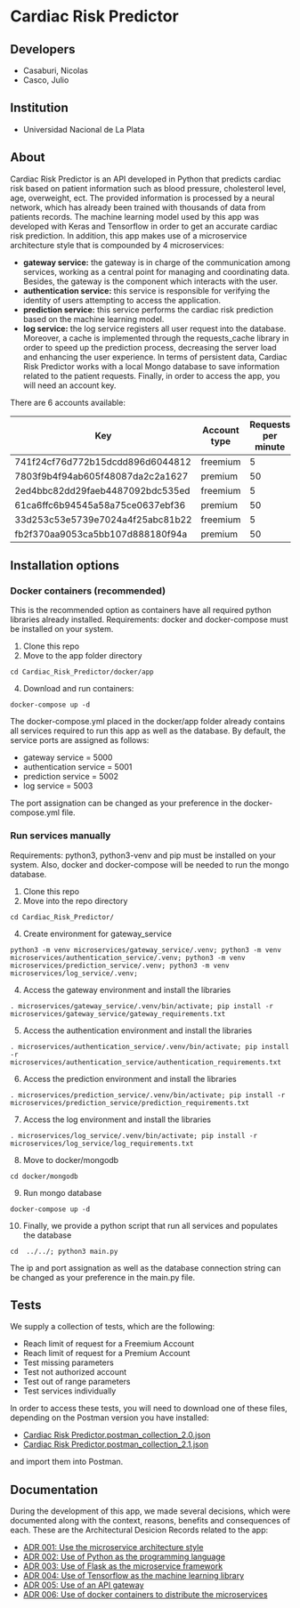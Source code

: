 # Cardiac Risk Predictor
## Developers
 
* Casaburi, Nicolas
* Casco, Julio

## Institution

* Universidad Nacional de La Plata

## About
Cardiac Risk Predictor is an API developed in Python that predicts cardiac risk based on patient information such as blood pressure, cholesterol level, age, overweight, ect. The provided information is processed by a neural network, which has already been trained with thousands of data from patients records. The machine learning model used by this app was developed with Keras and Tensorflow in order to get an accurate cardiac risk prediction. In addition, this app makes use of a microservice architecture style that is compounded by 4 microservices:
* **gateway service:** the gateway is in charge of the communication among services, working as a central point for managing and coordinating data. Besides, the gateway is the component which interacts with the user.
* **authentication service:** this service is responsible for verifying the identity of users attempting to access the application.
* **prediction service:** this service performs the cardiac risk prediction based on the machine learning model.
* **log service:** the log service registers all user request into the database.
Moreover, a cache is implemented through the requests_cache library in order to speed up the prediction process, decreasing the server load and enhancing the user experience. In terms of persistent data, Cardiac Risk Predictor works with a local Mongo database to save information related to the patient requests. Finally, in order to access the app, you will need an account key.

There are 6 accounts available:

| Key | Account type | Requests per minute |
| --- | --- | --- |
| 741f24cf76d772b15dcdd896d6044812 | freemium | 5 |
| 7803f9b4f94ab605f48087da2c2a1627| premium | 50 |
| 2ed4bbc82dd29faeb4487092bdc535ed| freemium | 5 |
| 61ca6ffc6b94545a58a75ce0637ebf36| premium | 50 |
| 33d253c53e5739e7024a4f25abc81b22| freemium | 5 |
| fb2f370aa9053ca5bb107d888180f94a| premium | 50 |

## Installation options
### Docker containers (recommended)
This is the recommended option as containers have all required python libraries already installed. Requirements: docker and docker-compose must be installed on your system.
1. Clone this repo
2. Move to the app folder directory
```
cd Cardiac_Risk_Predictor/docker/app
```
4. Download and run containers:
```
docker-compose up -d
```
The docker-compose.yml placed in the docker/app folder already contains all services required to run this app as well as the database.
By default, the service ports are assigned as follows:
* gateway service = 5000
* authentication service = 5001
* prediction service = 5002
* log service = 5003
  
The port assignation can be changed as your preference in the docker-compose.yml file.

### Run services manually
Requirements: python3, python3-venv and pip must be installed on your system. Also, docker and docker-compose will be needed to run the mongo database.
1. Clone this repo
2. Move into the repo directory
```
cd Cardiac_Risk_Predictor/
```
4. Create environment for gateway_service
```
python3 -m venv microservices/gateway_service/.venv; python3 -m venv microservices/authentication_service/.venv; python3 -m venv microservices/prediction_service/.venv; python3 -m venv microservices/log_service/.venv;
```
4. Access the gateway environment and install the libraries
```
. microservices/gateway_service/.venv/bin/activate; pip install -r microservices/gateway_service/gateway_requirements.txt
```
5. Access the authentication environment and install the libraries
```
. microservices/authentication_service/.venv/bin/activate; pip install -r microservices/authentication_service/authentication_requirements.txt
```
6. Access the prediction environment and install the libraries
```
. microservices/prediction_service/.venv/bin/activate; pip install -r microservices/prediction_service/prediction_requirements.txt
```
7. Access the log environment and install the libraries
```
. microservices/log_service/.venv/bin/activate; pip install -r microservices/log_service/log_requirements.txt
```
8. Move to docker/mongodb
```
cd docker/mongodb
```
9. Run mongo database
```
docker-compose up -d
```
10. Finally, we provide a python script that run all services and populates the database
```
cd  ../../; python3 main.py
```

The ip and port assignation as well as the database connection string can be changed as your preference in the main.py file.

## Tests
We supply a collection of tests, which are the following:
* Reach limit of request for a Freemium Account
* Reach limit of request for a Premium Account
* Test missing parameters
* Test not authorized account
* Test out of range parameters
* Test services individually
  
In order to access these tests, you will need to download one of these files, depending on the Postman version you have installed:

* [Cardiac Risk Predictor.postman_collection_2.0.json](https://github.com/ncasaburi/Cardiac_Risk_Predictor/blob/main/tests/Cardiac%20Risk%20Predictor.postman_collection_2.0.json)
* [Cardiac Risk Predictor.postman_collection_2.1.json](https://github.com/ncasaburi/Cardiac_Risk_Predictor/blob/main/tests/Cardiac%20Risk%20Predictor.postman_collection_2.1.json)

and import them into Postman.

## Documentation
During the development of this app, we made several decisions, which were documented along with the context, reasons, benefits and consequences of each. These are the Architectural Desicion Records related to the app:

* [ADR 001: Use the microservice architecture style](https://github.com/ncasaburi/Cardiac_Risk_Predictor/blob/main/ADRs/ADR001-microservice-style.md)
* [ADR 002: Use of Python as the programming language](https://github.com/ncasaburi/Cardiac_Risk_Predictor/blob/main/ADRs/ADR002-python.md)
* [ADR 003: Use of Flask as the microservice framework](https://github.com/ncasaburi/Cardiac_Risk_Predictor/blob/main/ADRs/ADR003-flask.md)
* [ADR 004: Use of Tensorflow as the machine learning library](https://github.com/ncasaburi/Cardiac_Risk_Predictor/blob/main/ADRs/ADR004-tensorflow.md)
* [ADR 005: Use of an API gateway](https://github.com/ncasaburi/Cardiac_Risk_Predictor/blob/main/ADRs/ADR005-gateway.md)
* [ADR 006: Use of docker containers to distribute the microservices](https://github.com/ncasaburi/Cardiac_Risk_Predictor/blob/main/ADRs/ADR006-containerization.md)
